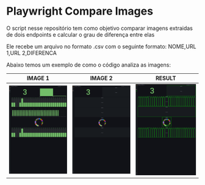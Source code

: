 # Playwright Compare Images

O script nesse repositório tem como objetivo comparar imagens extraidas de dois endpoints e calcular o grau de diferença entre elas

Ele recebe um arquivo no formato .csv com o seguinte formato: NOME,URL 1,URL 2,DIFERENCA

Abaixo temos um exemplo de como o código analiza as imagens:

IMAGE 1           |  IMAGE 2 | RESULT
:-------------------------:|:-------------------------:|:-------------------------:
![](src/print1.png)  |  ![](src/print2.png)  | ![](src/result.png)

